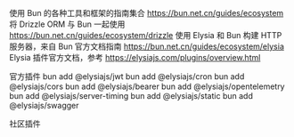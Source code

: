 使用 Bun 的各种工具和框架的指南集合 https://bun.net.cn/guides/ecosystem
将 Drizzle ORM 与 Bun 一起使用 https://bun.net.cn/guides/ecosystem/drizzle
使用 Elysia 和 Bun 构建 HTTP 服务器，来自 Bun 官方文档指南 https://bun.net.cn/guides/ecosystem/elysia
Elysia 插件官方文档，参考 https://elysiajs.com/plugins/overview.html

官方插件
bun add @elysiajs/jwt
bun add @elysiajs/cron
bun add @elysiajs/cors
bun add @elysiajs/bearer
bun add @elysiajs/opentelemetry
bun add @elysiajs/server-timing
bun add @elysiajs/static
bun add @elysiajs/swagger

社区插件
